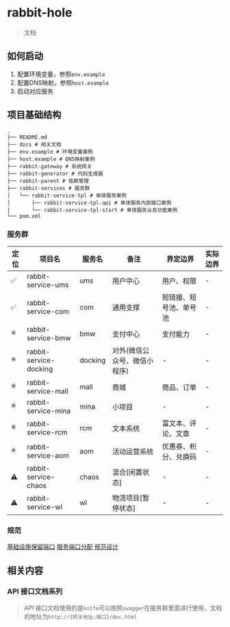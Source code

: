 # rabbit-hole
> 文档

## 如何启动
1. 配置环境变量，参照`env.example`
2. 配置DNS映射，参照`host.example`
3. 启动对应服务

## 项目基础结构
```shell script
.
├── README.md
├── docs # 相关文档
├── env.example # 环境变量案例
├── host.example # DNS映射案例
├── rabbit-gateway # 系统网关
├── rabbit-generator # 代码生成器
├── rabbit-parent # 依赖管理
├── rabbit-services # 服务群
│   └── rabbit-service-tpl # 单体服务案例
│       ├── rabbit-service-tpl-api # 单体服务内部接口案例
│       └── rabbit-service-tpl-start # 单体服务业务功能案例
└── pom.xml
```

### 服务群
|定位|项目名|服务名|备注|界定边界|实际边界|
|---|---|---|---|---|---|
|✅|rabbit-service-ums|ums|用户中心|用户、权限|-|
|✅|rabbit-service-com|com|通用支撑|短链接、短号池、单号池|-|
|✳️|rabbit-service-bmw|bmw|支付中心|支付能力|-|
|✳️|rabbit-service-docking|docking|对外(微信公众号、微信小程序)|-|-|
|✳️|rabbit-service-mall|mall|商城|商品、订单|-|
|✳️|rabbit-service-mina|mina|小项目|-|-|
|✳️|rabbit-service-rcm|rcm|文本系统|富文本、评论、文章|-|
|✳️|rabbit-service-aom|aom|活动运营系统|优惠券、积分、兑换码|-|
|⚠️|rabbit-service-chaos|chaos|混合[闲置状态]|-|-|
|⚠️|rabbit-service-wl|wl|物流项目[暂停状态]|-|-|

### 规范
[基础设施保留端口](./docs/design/基础设施.md)
[服务端口分配](./docs/design/服务设施.md)
[规范设计](./docs/design/规范设计.md)


## 相关内容
### API 接口文档系列
> API 接口文档使用的是`knife`可以按照`swagger`在服务群里面进行使用，文档的地址为`http://{网关地址:端口}/doc.html`
